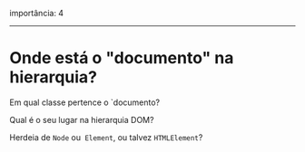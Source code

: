 importância: 4

---

# Onde está o "documento" na hierarquia?

Em qual classe pertence o `documento?

Qual é o seu lugar na hierarquia DOM?

Herdeia de `Node` ou` Element`, ou talvez `HTMLElement`?
